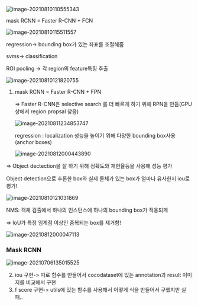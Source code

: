 ![image-20210810110555343](C:\Users\chaeh\AppData\Roaming\Typora\typora-user-images\image-20210810110555343.png)



mask RCNN = Faster R-CNN + FCN



![image-20210810115511557](C:\Users\chaeh\AppData\Roaming\Typora\typora-user-images\image-20210810115511557.png)

regression-> bounding box가 있는 좌표를 조절해줌

svms-> classification

ROI pooling -> 각 region의 feature특징 추출



![image-20210810121820755](C:\Users\chaeh\AppData\Roaming\Typora\typora-user-images\image-20210810121820755.png)



1) mask RCNN = Faster R-CNN + FPN

   => Faster R-CNN은 selective search 를 더 빠르게 하기 위해 RPN을 만듬(GPU 상에서 region propsal 찾음)

   ![image-20210811234853747](C:\Users\chaeh\AppData\Roaming\Typora\typora-user-images\image-20210811234853747.png)

   regression : localization 성능을 높이기 위해 다양한 bounding box사용(anchor boxes)

   ![image-20210812000443890](C:\Users\chaeh\AppData\Roaming\Typora\typora-user-images\image-20210812000443890.png)

 => Object dectection을 잘 하기 위해 정확도와 재현율등을 사용해 성능 평가

Object detection으로 추론한 box와 실제 물체가 있는 box가 얼마나 유사한지 iou로 평가!

![image-20210810121031869](C:\Users\chaeh\AppData\Roaming\Typora\typora-user-images\image-20210810121031869.png)

NMS: 객체 검출에서 하나의 인스턴스에 하나의 bounding box가 적용되게

=> IoU가 특정 임계점 이상인 중복되는 box를 제거함!

![image-20210812000047113](C:\Users\chaeh\AppData\Roaming\Typora\typora-user-images\image-20210812000047113.png)



### Mask RCNN

![image-20210706135015525](C:\Users\chaeh\AppData\Roaming\Typora\typora-user-images\image-20210706135015525.png)



2. iou 구현->  따로 함수를 만들어서 cocodataset에 있는 annotation과 result 이미지를 비교해서 구현
3. f score 구현-> utils에 있는 함수를 사용해서 어떻게 식을 만들어서 구했지만 실패..
